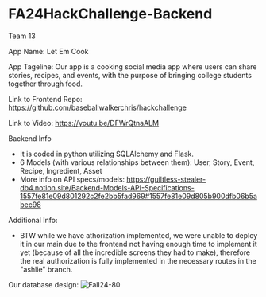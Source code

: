 # FA24HackChallenge-Backend

Team 13

App Name: Let Em Cook

App Tageline: Our app is a cooking social media app where users can share stories, recipes, and events, with the purpose of bringing college students together through food.

Link to Frontend Repo: https://github.com/baseballwalkerchris/hackchallenge

Link to Video: https://youtu.be/DFWrQtnaALM

Backend Info 
- It is coded in python utilizing SQLAlchemy and Flask.
- 6 Models (with various relationships between them): User, Story, Event, Recipe, Ingredient, Asset
- More info on API specs/models: https://guiltless-stealer-db4.notion.site/Backend-Models-API-Specifications-1557fe81e09d801292c2fe2bb5fad969#1557fe81e09d805b900dfb06b5abec98

Additional Info: 
- BTW while we have athorization implemented, we were unable to deploy it in our main due to the frontend not having enough time to implement it yet (because of all the incredible screens they had to make), therefore the real authorization is fully implemented in the necessary routes in the "ashlie" branch.

Our database design:
  ![Fall24-80](https://github.com/user-attachments/assets/65f7b824-af7d-44e1-a492-16baa5a135ef)
